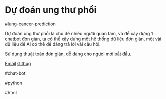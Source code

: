 ﻿# Dự đoán ung thư phổi 
 
#lung-cancer-prediction

Dự đoán ung thư phổi là chủ đề nhiều người quan tâm, và để xây dựng 1 chatbot đơn giản, ta có thể xây dựng một hệ thống dữ liệu đơn giản, một vài dữ liệu để AI có thể dễ dàng trả lời vài câu hỏi.

Sử dụng thuật toán đơn giản, dễ dàng cho người mới bắt đầu.

[Email](namhust11@gmail.com)
[Githug](moth-wings)

#chat-bot

#python

#html





